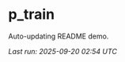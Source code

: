 # p_train

Auto-updating README demo.

<!--START_SECTION:status-->
_Last run: 2025-09-20 02:54 UTC_
<!--END_SECTION:status-->






























































































































































































































































































































































































































































































































































































































































































































